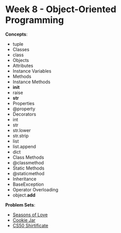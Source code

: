 # Week 8 - Object-Oriented Programming

**Concepts**:
- tuple
- Classes
- class
- Objects
- Attributes
- Instance Variables
- Methods
- Instance Methods
- __init__
- raise
- __str__
- Properties
- @property
- Decorators
- int
- str
- str.lower
- str.strip
- list
- list.append
- dict
- Class Methods
- @classmethod
- Static Methods
- @staticmethod
- Inheritance
- BaseException
- Operator Overloading
- object.__add__

**Problem Sets**:

- [Seasons of Love]()
- [Cookie Jar]()
- [CS50 Shirtificate]()


